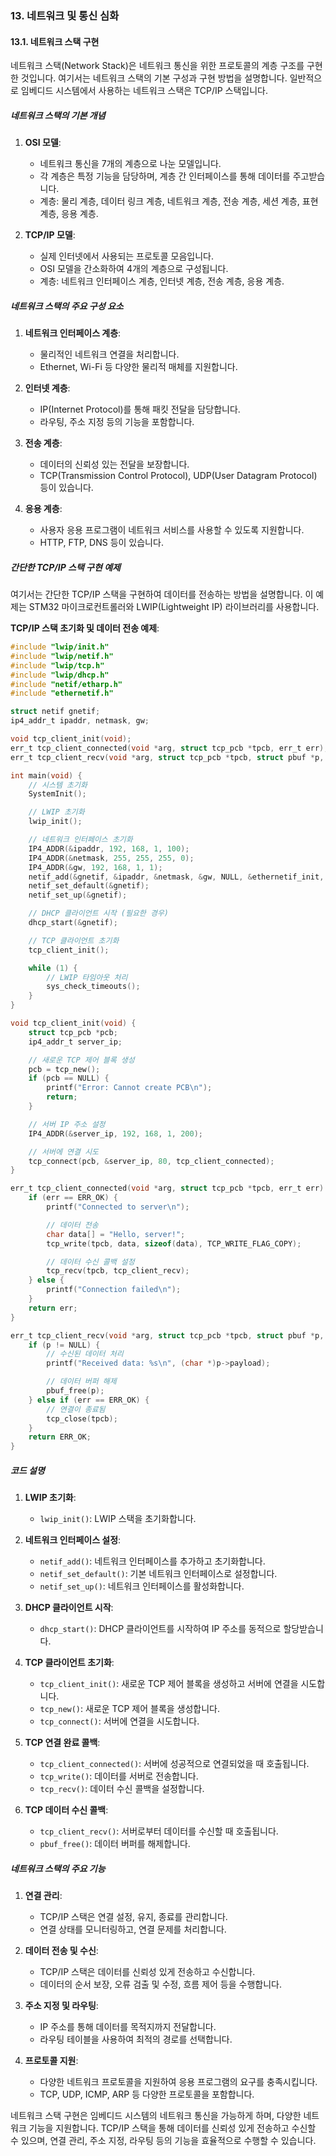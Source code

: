 ### 13. 네트워크 및 통신 심화

#### 13.1. 네트워크 스택 구현

네트워크 스택(Network Stack)은 네트워크 통신을 위한 프로토콜의 계층 구조를 구현한 것입니다. 여기서는 네트워크 스택의 기본 구성과 구현 방법을 설명합니다. 일반적으로 임베디드 시스템에서 사용하는 네트워크 스택은 TCP/IP 스택입니다.

##### 네트워크 스택의 기본 개념

1. **OSI 모델**:
   - 네트워크 통신을 7개의 계층으로 나눈 모델입니다.
   - 각 계층은 특정 기능을 담당하며, 계층 간 인터페이스를 통해 데이터를 주고받습니다.
   - 계층: 물리 계층, 데이터 링크 계층, 네트워크 계층, 전송 계층, 세션 계층, 표현 계층, 응용 계층.

2. **TCP/IP 모델**:
   - 실제 인터넷에서 사용되는 프로토콜 모음입니다.
   - OSI 모델을 간소화하여 4개의 계층으로 구성됩니다.
   - 계층: 네트워크 인터페이스 계층, 인터넷 계층, 전송 계층, 응용 계층.

##### 네트워크 스택의 주요 구성 요소

1. **네트워크 인터페이스 계층**:
   - 물리적인 네트워크 연결을 처리합니다.
   - Ethernet, Wi-Fi 등 다양한 물리적 매체를 지원합니다.

2. **인터넷 계층**:
   - IP(Internet Protocol)를 통해 패킷 전달을 담당합니다.
   - 라우팅, 주소 지정 등의 기능을 포함합니다.

3. **전송 계층**:
   - 데이터의 신뢰성 있는 전달을 보장합니다.
   - TCP(Transmission Control Protocol), UDP(User Datagram Protocol) 등이 있습니다.

4. **응용 계층**:
   - 사용자 응용 프로그램이 네트워크 서비스를 사용할 수 있도록 지원합니다.
   - HTTP, FTP, DNS 등이 있습니다.

##### 간단한 TCP/IP 스택 구현 예제

여기서는 간단한 TCP/IP 스택을 구현하여 데이터를 전송하는 방법을 설명합니다. 이 예제는 STM32 마이크로컨트롤러와 LWIP(Lightweight IP) 라이브러리를 사용합니다.

**TCP/IP 스택 초기화 및 데이터 전송 예제**:
```c
#include "lwip/init.h"
#include "lwip/netif.h"
#include "lwip/tcp.h"
#include "lwip/dhcp.h"
#include "netif/etharp.h"
#include "ethernetif.h"

struct netif gnetif;
ip4_addr_t ipaddr, netmask, gw;

void tcp_client_init(void);
err_t tcp_client_connected(void *arg, struct tcp_pcb *tpcb, err_t err);
err_t tcp_client_recv(void *arg, struct tcp_pcb *tpcb, struct pbuf *p, err_t err);

int main(void) {
    // 시스템 초기화
    SystemInit();

    // LWIP 초기화
    lwip_init();

    // 네트워크 인터페이스 초기화
    IP4_ADDR(&ipaddr, 192, 168, 1, 100);
    IP4_ADDR(&netmask, 255, 255, 255, 0);
    IP4_ADDR(&gw, 192, 168, 1, 1);
    netif_add(&gnetif, &ipaddr, &netmask, &gw, NULL, &ethernetif_init, &ethernet_input);
    netif_set_default(&gnetif);
    netif_set_up(&gnetif);

    // DHCP 클라이언트 시작 (필요한 경우)
    dhcp_start(&gnetif);

    // TCP 클라이언트 초기화
    tcp_client_init();

    while (1) {
        // LWIP 타임아웃 처리
        sys_check_timeouts();
    }
}

void tcp_client_init(void) {
    struct tcp_pcb *pcb;
    ip4_addr_t server_ip;

    // 새로운 TCP 제어 블록 생성
    pcb = tcp_new();
    if (pcb == NULL) {
        printf("Error: Cannot create PCB\n");
        return;
    }

    // 서버 IP 주소 설정
    IP4_ADDR(&server_ip, 192, 168, 1, 200);

    // 서버에 연결 시도
    tcp_connect(pcb, &server_ip, 80, tcp_client_connected);
}

err_t tcp_client_connected(void *arg, struct tcp_pcb *tpcb, err_t err) {
    if (err == ERR_OK) {
        printf("Connected to server\n");

        // 데이터 전송
        char data[] = "Hello, server!";
        tcp_write(tpcb, data, sizeof(data), TCP_WRITE_FLAG_COPY);

        // 데이터 수신 콜백 설정
        tcp_recv(tpcb, tcp_client_recv);
    } else {
        printf("Connection failed\n");
    }
    return err;
}

err_t tcp_client_recv(void *arg, struct tcp_pcb *tpcb, struct pbuf *p, err_t err) {
    if (p != NULL) {
        // 수신된 데이터 처리
        printf("Received data: %s\n", (char *)p->payload);

        // 데이터 버퍼 해제
        pbuf_free(p);
    } else if (err == ERR_OK) {
        // 연결이 종료됨
        tcp_close(tpcb);
    }
    return ERR_OK;
}
```

##### 코드 설명

1. **LWIP 초기화**:
   - `lwip_init()`: LWIP 스택을 초기화합니다.

2. **네트워크 인터페이스 설정**:
   - `netif_add()`: 네트워크 인터페이스를 추가하고 초기화합니다.
   - `netif_set_default()`: 기본 네트워크 인터페이스로 설정합니다.
   - `netif_set_up()`: 네트워크 인터페이스를 활성화합니다.

3. **DHCP 클라이언트 시작**:
   - `dhcp_start()`: DHCP 클라이언트를 시작하여 IP 주소를 동적으로 할당받습니다.

4. **TCP 클라이언트 초기화**:
   - `tcp_client_init()`: 새로운 TCP 제어 블록을 생성하고 서버에 연결을 시도합니다.
   - `tcp_new()`: 새로운 TCP 제어 블록을 생성합니다.
   - `tcp_connect()`: 서버에 연결을 시도합니다.

5. **TCP 연결 완료 콜백**:
   - `tcp_client_connected()`: 서버에 성공적으로 연결되었을 때 호출됩니다.
   - `tcp_write()`: 데이터를 서버로 전송합니다.
   - `tcp_recv()`: 데이터 수신 콜백을 설정합니다.

6. **TCP 데이터 수신 콜백**:
   - `tcp_client_recv()`: 서버로부터 데이터를 수신할 때 호출됩니다.
   - `pbuf_free()`: 데이터 버퍼를 해제합니다.

##### 네트워크 스택의 주요 기능

1. **연결 관리**:
   - TCP/IP 스택은 연결 설정, 유지, 종료를 관리합니다.
   - 연결 상태를 모니터링하고, 연결 문제를 처리합니다.

2. **데이터 전송 및 수신**:
   - TCP/IP 스택은 데이터를 신뢰성 있게 전송하고 수신합니다.
   - 데이터의 순서 보장, 오류 검출 및 수정, 흐름 제어 등을 수행합니다.

3. **주소 지정 및 라우팅**:
   - IP 주소를 통해 데이터를 목적지까지 전달합니다.
   - 라우팅 테이블을 사용하여 최적의 경로를 선택합니다.

4. **프로토콜 지원**:
   - 다양한 네트워크 프로토콜을 지원하여 응용 프로그램의 요구를 충족시킵니다.
   - TCP, UDP, ICMP, ARP 등 다양한 프로토콜을 포함합니다.

네트워크 스택 구현은 임베디드 시스템의 네트워크 통신을 가능하게 하며, 다양한 네트워크 기능을 지원합니다. TCP/IP 스택을 통해 데이터를 신뢰성 있게 전송하고 수신할 수 있으며, 연결 관리, 주소 지정, 라우팅 등의 기능을 효율적으로 수행할 수 있습니다.
